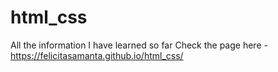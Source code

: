 # html_css
All the information I have learned so far
Check the page here - https://felicitasamanta.github.io/html_css/
